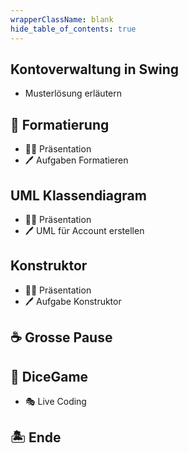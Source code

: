 ```yaml
---
wrapperClassName: blank
hide_table_of_contents: true
---
```


<Timeline title="Woche 4">
<Event time="12:45">

## Kontoverwaltung in Swing

- Musterlösung erläutern

</Event>
<Event time="13:15">

## 📐 Formatierung

- :man_teacher: Präsentation
- :pen: Aufgaben Formatieren

</Event>
<Event time="13:35">

## UML Klassendiagram

- :man_teacher: Präsentation
- :pen: UML für Account erstellen

</Event>
<Event time="13:50">

## Konstruktor

- :man_teacher: Präsentation
- :pen: Aufgabe Konstruktor

</Event>
<Event time="14:20">

## :coffee: Grosse Pause

</Event>
<Event time="13:50">

## :game_die: DiceGame 

- :performing_arts: Live Coding

</Event>
<Event time="16:15">

## 🏝️ Ende

</Event>
</Timeline>
